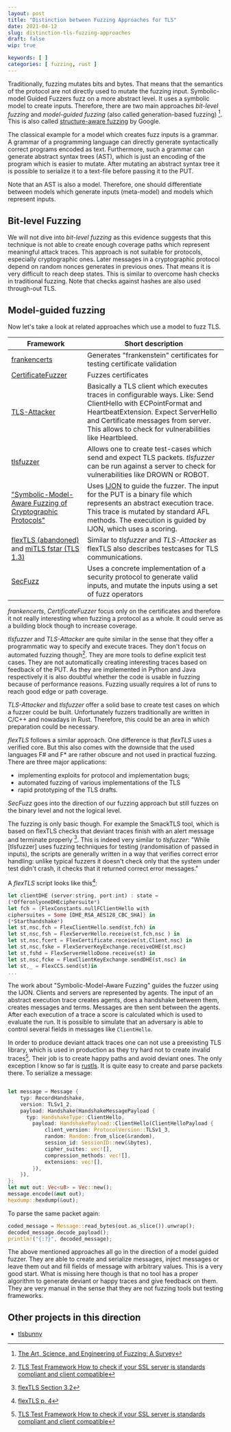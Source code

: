 ```yaml
---
layout: post
title: "Distinction between Fuzzing Approaches for TLS"
date: 2021-04-12
slug: distinction-tls-fuzzing-approaches
draft: false
wip: true

keywords: [ ]
categories: [ fuzzing, rust ]
---
```


Traditionally, fuzzing mutates bits and bytes. That means that the semantics of the protocol are not directly used to mutate the fuzzing input. Symbolic-model Guided Fuzzers fuzz on a more abstract level. It uses a symbolic model to create inputs. Therefore, there are two main approaches *bit-level fuzzing* and *model-guided fuzzing* (also called generation-based fuzzing) [^1]. This is also called [structure-aware fuzzing](https://github.com/google/fuzzing/blob/master/docs/structure-aware-fuzzing.md) by Google.

The classical example for a model which creates fuzz inputs is a grammar. A grammar of a programming language can directly generate syntactically correct programs encoded as text. Furthermore, such a grammar can generate abstract syntax trees (AST), which is just an encoding of the program which is easier to mutate. After mutating an abstract syntax tree it is possible to  serialize it to a text-file before passing it to the PUT. 

Note that an AST is also a model. Therefore, one should differentiate between models which generate inputs (meta-model) and models which represent inputs.

## Bit-level Fuzzing

We will not dive into *bit-level fuzzing* as this evidence suggests that this technique is not able to create enough coverage paths which represent meaningful attack traces. <!-- TODO: Cite -->
This approach is not suitable for protocols, especially cryptographic ones. Later messages in a cryptographic protocol depend on random nonces generates in previous ones. That means it is very difficult to reach deep states. This is similar to overcome hash checks in traditional fuzzing. Note that checks against hashes are also used through-out TLS.


## Model-guided fuzzing

Now let's take a look at related approaches which use a model to fuzz TLS.

|Framework|Short description|
|---|---|
|[frankencerts](https://github.com/sumanj/frankencert)|Generates "frankenstein" certificates for testing certificate validation|
|[CertificateFuzzer](https://github.com/franziskuskiefer/CertificateFuzzer)|Fuzzes certificates|
|[TLS-Attacker](https://github.com/tls-attacker/TLS-Attacker)|Basically a TLS client which executes traces in configurable ways. Like: Send ClientHello with ECPointFormat and HeartbeatExtension. Expect ServerHello and Certificate messages from server. This allows to check for vulnerabilities like Heartbleed.|
|[tlsfuzzer](https://tlsfuzzer.readthedocs.io/en/latest/testimonials.html)|Allows one to create test-cases which send and expect TLS packets. *tlsfuzzer* can be run against a server to check for vulnerabilities like DROWN or ROBOT.|
|["Symbolic-Model-Aware Fuzzing of Cryptographic Protocols"](https://members.loria.fr/LHirschi/#teaching)|Uses [IJON](https://github.com/RUB-SysSec/ijon) to guide the fuzzer. The input for the PUT is a binary file which represents an abstract execution trace. This trace is mutated by standard AFL methods. The execution is guided by IJON, which uses a scoring. |
|[flexTLS (abandoned)](https://mitls.org/pages/flextls) and [miTLS fstar (TLS 1.3)](https://github.com/project-everest/mitls-fstar)|Similar to *tlsfuzzer* and *TLS-Attacker* as flexTLS also describes testcases for TLS communications.|
|[SecFuzz](https://ethz.ch/content/dam/ethz/special-interest/infk/inst-infsec/information-security-group-dam/research/publications/pub2012/secfuzz.pdf)|Uses a concrete implementation of a security protocol to generate valid inputs, and mutate the inputs using a set of fuzz operators|
  

*frankencerts*, *CertificateFuzzer* focus only on the certificates and therefore it not really interesting when fuzzing a protocol as a whole. It could serve as a building block though to increase coverage.

*tlsfuzzer* and *TLS-Attacker* are quite similar in the sense that they offer a programmatic way to specify and execute traces. They don't focus on automated fuzzing though[^2]. They are more tools to define explicit test cases. They are not automatically creating interesting traces based on feedback of the PUT.
As they are implemented in Python and Java respectively it is also doubtful whether the code is usable in fuzzing because of performance reasons. Fuzzing usually requires a lot of runs to reach good edge or path coverage.

*TLS-Attacker* and *tlsfuzzer* offer a solid base to create test cases on which a fuzzer could be built. Unfortunately fuzzers traditionally are written in C/C++ and nowadays in Rust. Therefore, this could be an area in which preparation could be necessary.

*flexTLS* follows a similar approach. One difference is that *flexTLS* uses a verified core. But this also comes with the downside that the used languages F# and F* are rather obscure and not used in practical fuzzing. There are three major applications:
* implementing exploits for protocol and implementation bugs;
* automated fuzzing of various implementations of the TLS
* rapid prototyping of the TLS drafts.

*SecFuzz* goes into the direction of our fuzzing approach but still fuzzes on the binary level and not the logical level. <!-- TODO Take a deeper look -->

The fuzzing is only basic though. For example the SmackTLS tool, which is based on flexTLS checks that deviant traces finish with an alert message and terminate properly [^4]. This is indeed very similar to *tlsfuzzer*: "While [tlsfuzzer] uses fuzzing techniques for testing (randomisation of passed in inputs), the scripts are generally written in a way that verifies correct error handling: unlike typical fuzzers it doesn't check only that the system under test didn't crash, it checks that it returned correct error messages."

<!-- TODO Lucca:
But FlexTLS is used with custom mutators and security policies/bug oracle to capture some sort of logical attacks right?
-->

 A *flexTLS* script looks like this[^3]:

```rust
let clientDHE (server:string, port:int) : state =
(*OfferonlyoneDHEciphersuite*)
let fch = {FlexConstants.nullFClientHello with 
ciphersuites = Some [DHE_RSA_AES128_CBC_SHA]} in 
(*Starthandshake*)
let st,nsc,fch = FlexClientHello.send(st,fch) in
let st,nsc,fsh = FlexServerHello.receive(st,fch,nsc ) in
let st,nsc,fcert = FlexCertificate.receive(st,Client,nsc) in
let st,nsc,fske = FlexServerKeyExchange.receiveDHE(st,nsc)
let st,fshd = FlexServerHelloDone.receive(st) in 
let st,nsc,fcke = FlexClientKeyExchange.sendDHE(st,nsc) in 
let st,_ = FlexCCS.send(st)in
...
```

The work about "Symbolic-Model-Aware Fuzzing" guides the fuzzer using the IJON. Clients and servers are represented by agents. The input of an abstract execution trace creates agents, does a handshake between them, creates messages and terms. Messages are then sent between the agents.
After each execution of a trace a score is calculated which is used to evaluate the run.
It is possible to simulate that an adversary is able to control several fields in messages like `ClientHello`. 


In order to produce deviant attack traces one can not use a preexisting TLS library, which is used in production as they try hard not to create invalid traces[^2]. Their job is to create happy paths and avoid deviant ones.
The only exception I know so far is [rustls](https://github.com/ctz/rustls). It is quite easy to create and parse packets there. To serialize a message:

```rust

let message = Message {
    typ: RecordHandshake,
    version: TLSv1_2,
    payload: Handshake(HandshakeMessagePayload {
      typ: HandshakeType::ClientHello,
        payload: HandshakePayload::ClientHello(ClientHelloPayload {
            client_version: ProtocolVersion::TLSv1_3,
            random: Random::from_slice(&random),
            session_id: SessionID::new(&bytes),
            cipher_suites: vec![],
            compression_methods: vec![],
            extensions: vec![],
        }),
    }),
};
let mut out: Vec<u8> = Vec::new();
message.encode(&mut out);
hexdump::hexdump(&out);
```

To parse the same packet again:

```rust
coded_message = Message::read_bytes(out.as_slice()).unwrap();
decoded_message.decode_payload();
println!("{:?}", decoded_message);
```

The above mentioned approaches all go in the direction of a model guided fuzzer. They are able to create and serialize messages, inject messages or leave them out and fill fields of message with arbitrary values. This is a very good start. What is missing here though is that no tool has a proper algorithm to generate deviant or happy traces and give feedback on them. They are very manual in the sense that they are not fuzzing tools but testing frameworks.


<!-- 
TODO Lucca:

The Three Dimensions of Fuzzing:

What you wrote is correct. Here are some more details that may interest you and that are not well covered in the fuzzing survey you cite:

* first dimension to categorize fuzzers: smart fuzzer (input structure aware) vs. dumb fuzzer (not aware of the input structure). Structure could be specified as grammar, formal specification, etc.
* second dimension: generation-based fuzzer vs. mutation-based fuzzer. The first one corresponds to fuzzers that do not need an initial seed pool but that instead use a description of the input space to generate inputs from scratch. The second may not have a specification of the input space but uses instead a seed pool corresponding to many valid executions (e.g., unitary tests, happy flow in a protocol), mutations will then be used to generate new test cases. Note that generation-based fuzzers may also use mutations to mutate test cases generated before or mutated before.
* white-box/gray-box/black-box fuzzers (should be self-explanatory).

In the survey they "define" model-based as smart+generation-based.
That is fine and you don't need to modify your write-up.
-->

<!--
## Limitations of TLS Attacker

## Protobuf as binary format between Rust and OpenSSL
-->

## Other projects in this direction

* [tlsbunny](https://github.com/artem-smotrakov/tlsbunny)

[^1]: [The Art, Science, and Engineering of Fuzzing: A Survey](https://arxiv.org/abs/1812.00140)
[^2]: [TLS Test Framework How to check if your SSL server is standards compliant and client compatible](https://youtu.be/fChzF_UkAGc?t=450)
[^3]: [flexTLS p. 4](https://hal.inria.fr/hal-01295035/document)
[^4]: [flexTLS Section 3.2](https://hal.inria.fr/hal-01295035/document)
